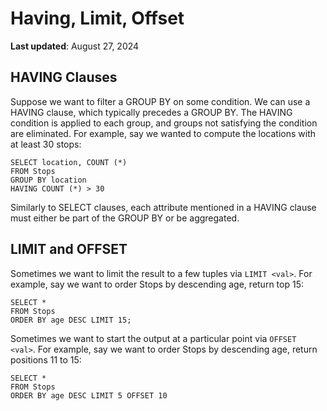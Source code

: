 # Having, Limit, Offset

**Last updated**: August 27, 2024

## HAVING Clauses

Suppose we want to filter a GROUP BY on some condition. We can use a
HAVING clause, which typically precedes a GROUP BY. The HAVING condition
is applied to each group, and groups not satisfying the condition are
eliminated. For example, say we wanted to compute the locations with at
least 30 stops:

    SELECT location, COUNT (*)
    FROM Stops
    GROUP BY location
    HAVING COUNT (*) > 30

Similarly to SELECT clauses, each attribute mentioned in a HAVING clause
must either be part of the GROUP BY or be aggregated.

## LIMIT and OFFSET

Sometimes we want to limit the result to a few tuples via `LIMIT <val>`.
For example, say we want to order Stops by descending age, return top
15:

    SELECT *
    FROM Stops
    ORDER BY age DESC LIMIT 15;

Sometimes we want to start the output at a particular point via
`OFFSET <val>`. For example, say we want to order Stops by descending
age, return positions 11 to 15:

    SELECT *
    FROM Stops
    ORDER BY age DESC LIMIT 5 OFFSET 10
